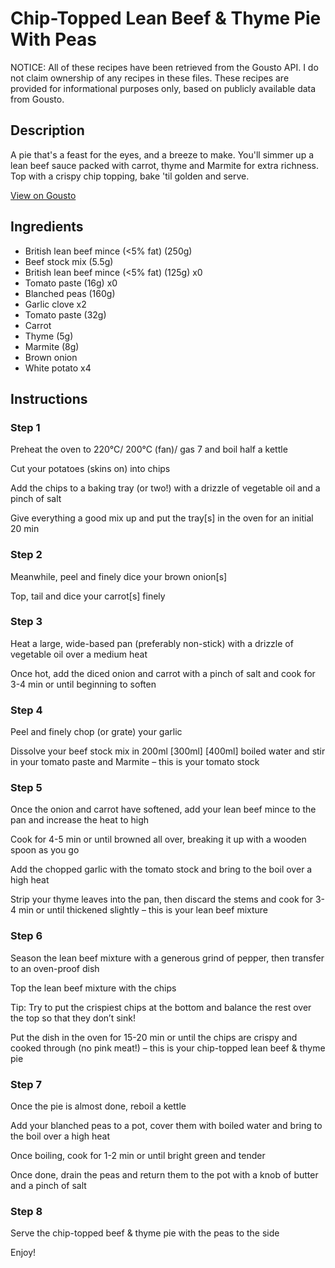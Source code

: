 # Chip-Topped Lean Beef & Thyme Pie With Peas

NOTICE: All of these recipes have been retrieved from the Gousto API. I do not claim ownership of any recipes in these files. These recipes are provided for informational purposes only, based on publicly available data from Gousto.

## Description

A pie that's a feast for the eyes, and a breeze to make. You'll simmer up a lean beef sauce packed with carrot, thyme and Marmite for extra richness. Top with a crispy chip topping, bake 'til golden and serve. 

[View on Gousto](https://www.gousto.co.uk/recipes/cookbook/chip-topped-lean-beef-thyme-pie-with-peas)

## Ingredients

- British lean beef mince (<5% fat) (250g)
- Beef stock mix (5.5g)
- British lean beef mince (<5% fat) (125g) x0
- Tomato paste (16g) x0
- Blanched peas (160g)
- Garlic clove x2
- Tomato paste (32g)
- Carrot
- Thyme (5g)
- Marmite (8g)
- Brown onion
- White potato x4

## Instructions


### Step 1

Preheat the oven to 220°C/ 200°C (fan)/ gas 7 and boil half a kettle

Cut your potatoes (skins on) into chips

Add the chips to a baking tray (or two!) with a drizzle of vegetable oil and a pinch of salt

Give everything a good mix up and put the tray[s] in the oven for an initial 20 min


### Step 2

Meanwhile, peel and finely dice your brown onion[s]

Top, tail and dice your carrot[s] finely


### Step 3

Heat a large, wide-based pan (preferably non-stick) with a drizzle of vegetable oil over a medium heat

Once hot, add the diced onion and carrot with a pinch of salt and cook for 3-4 min or until beginning to soften


### Step 4

Peel and finely chop (or grate) your garlic

Dissolve your beef stock mix in 200ml<span class="text-purple"> [300ml]</span> <span class="text-danger">[400ml] </span>boiled water and stir in your tomato paste and Marmite – this is your tomato stock


### Step 5

Once the onion and carrot have softened, add your lean beef mince to the pan and increase the heat to high

Cook for 4-5 min or until browned all over, breaking it up with a wooden spoon as you go

Add the chopped garlic with the tomato stock and bring to the boil over a high heat

Strip your thyme leaves into the pan, then discard the stems and cook for 3-4 min or until thickened slightly – this is your lean beef mixture


### Step 6

Season the lean beef mixture with a generous grind of pepper, then transfer to an oven-proof dish

Top the lean beef mixture with the chips

Tip: Try to put the crispiest chips at the bottom and balance the rest over the top so that they don’t sink!

Put the dish in the oven for 15-20 min or until the chips are crispy and cooked through (no pink meat!)  – this is your chip-topped lean beef & thyme pie


### Step 7

Once the pie is almost done, reboil a kettle

Add your blanched peas to a pot, cover them with boiled water and bring to the boil over a high heat

Once boiling, cook for 1-2 min or until bright green and tender

Once done, drain the peas and return them to the pot with a knob of butter and a pinch of salt

### Step 8

Serve the chip-topped beef & thyme pie with the peas to the side

Enjoy!

